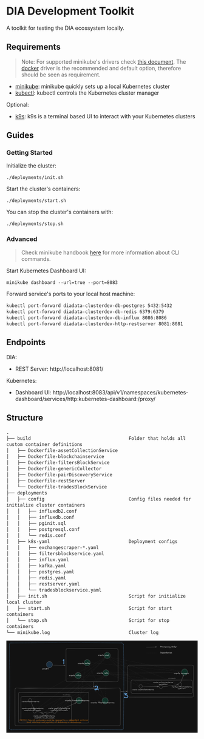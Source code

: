 # DIA Development Toolkit

A toolkit for testing the DIA ecossystem locally.

## Requirements

> Note: For supported minikube's drivers check [this document](https://minikube.sigs.k8s.io/docs/drivers/). The [docker](https://docs.docker.com/get-docker/) driver is the recommended and default option, therefore should be seen as requirement.

* [minikube](https://minikube.sigs.k8s.io/docs/): minikube quickly sets up a local Kubernetes cluster
* [kubectl](https://kubernetes.io/docs/reference/kubectl/kubectl/): kubectl controls the Kubernetes cluster manager

Optional:

* [k9s](https://k9scli.io/): k9s is a terminal based UI to interact with your Kubernetes clusters

## Guides

### Getting Started

Initialize the cluster:

```shell
./deployments/init.sh
```

Start the cluster's containers:

```shell
./deployments/start.sh
```

You can stop the cluster's containers with:

```shell
./deployments/stop.sh
```

### Advanced

> Check minikube handbook [here](https://minikube.sigs.k8s.io/docs/handbook/) for more information about CLI commands.

Start Kubernetes Dashboard UI:

```shell
minikube dashboard --url=true --port=8083
```

Forward service's ports to your local host machine:

```shell
kubectl port-forward diadata-clusterdev-db-postgres 5432:5432
kubectl port-forward diadata-clusterdev-db-redis 6379:6379
kubectl port-forward diadata-clusterdev-db-influx 8086:8086
kubectl port-forward diadata-clusterdev-http-restserver 8081:8081
```

## Endpoints

DIA:

* REST Server: http://localhost:8081/

Kubernetes:

* Dashboard UI: http://localhost:8083/api/v1/namespaces/kubernetes-dashboard/services/http:kubernetes-dashboard:/proxy/

## Structure

```
.
├── build                                    Folder that holds all custom container definitions
│   ├── Dockerfile-assetCollectionService
│   ├── Dockerfile-blockchainservice
│   ├── Dockerfile-filtersBlockService
│   ├── Dockerfile-genericCollector
│   ├── Dockerfile-pairDiscoveryService
│   ├── Dockerfile-restServer
│   └── Dockerfile-tradesBlockService
├── deployments
│   ├── config                               Config files needed for initialize cluster containers
│   │   ├── influxdb2.conf
│   │   ├── influxdb.conf
│   │   ├── pginit.sql
│   │   ├── postgresql.conf
│   │   └── redis.conf
│   ├── k8s-yaml                             Deployment configs
│   │   ├── exchangescraper-*.yaml
│   │   ├── filtersblockservice.yaml
│   │   ├── influx.yaml
│   │   ├── kafka.yaml
│   │   ├── postgres.yaml
│   │   ├── redis.yaml
│   │   ├── restserver.yaml
│   │   └── tradesblockservice.yaml
│   ├── init.sh                              Script for initialize local cluster
│   ├── start.sh                             Script for start containers
│   └── stop.sh                              Script for stop containers
└── minikube.log                             Cluster log
```

![cluster_diagram](diagram.png)
